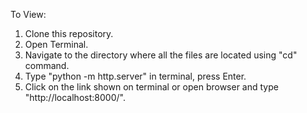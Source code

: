 To View:
1. Clone this repository.
2. Open Terminal.
3. Navigate to the directory where all the files are located using "cd" command.
4. Type "python -m http.server" in terminal, press Enter.
5. Click on the link shown on terminal or open browser and type "http://localhost:8000/".

